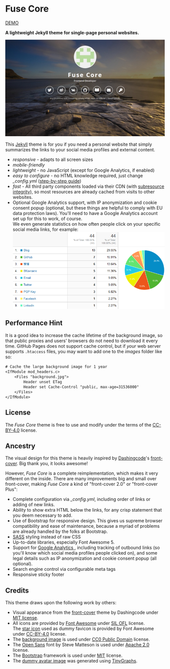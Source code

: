 
# Fuse Core

[DEMO](https://tsjensen.github.io/fuse-core/)

**A lightweight Jekyll theme for single-page personal websites.**

[![Screenshot](README.pic1.jpg)](https://tsjensen.github.io/fuse-core/)

This [Jekyll](https://jekyllrb.com/) theme is for you if you need a personal website that simply
summarizes the links to your social media profiles and external content.

- *responsive* - adapts to all screen sizes
- *mobile-friendly*
- *lightweight* - no JavaScript (except for Google Analytics, if enabled)
- *easy to configure* - no HTML knowledge required, just change *_config.yml* ([step-by-step guide](https://github.com/tsjensen/fuse-core/wiki/Setup-Instructions))
- *fast* - All third party components loaded via their CDN (with
  [subresource integrity](https://developer.mozilla.org/en-US/docs/Web/Security/Subresource_Integrity)),
  so most resources are already cached from visits to other websites.
- Optional Google Analytics support, with IP anonymization and cookie consent popup
  (optional, but these things are helpful to comply with EU data protection laws).
  You'll need to have a Google Analytics account set up for this to work, of course.  
  We even generate statistics on how often people click on your specific social media links, for example:  
  ![GA Outbound Stats](README.pic2.png)


## Performance Hint

It is a good idea to increase the cache lifetime of the background image, so that public proxies and users' browsers
do not need to download it every time. GitHub Pages does not support cache control, but if *your* web server supports
`.htaccess` files, you may want to add one to the *images* folder like so:

```ApacheConf
# Cache the large background image for 1 year
<IfModule mod_headers.c>
    <Files "background.jpg">
        Header unset ETag
        Header set Cache-Control "public, max-age=31536000"
    </Files>
</IfModule>
```


## License

The *Fuse Core* theme is free to use and modify under the terms of the
[CC-BY-4.0](https://creativecommons.org/licenses/by/4.0/) license.

## Ancestry

The visual design for this theme is heavily inspired by [Dashingcode](https://github.com/dashingcode)'s
[front-cover](https://github.com/dashingcode/front-cover). Big thank you, it looks awesome!

However, *Fuse Core* is a complete reimplementation, which makes it very different on the inside.
There are many improvements big and small over front-cover, making *Fuse Core* a kind of "front-cover 2.0" or
"front-cover Plus":

- Complete configuration via *_config.yml*, including order of links or adding of new links.
- Ability to show extra HTML below the links, for any crisp statement that you deem necessary to add.
- Use of Bootstrap for responsive design. This gives us supreme browser compatibility and ease of maintenance,
  because a myriad of problems are already handled by the folks at Bootstrap.
- [SASS](https://sass-lang.com/) styling instead of raw CSS
- Up-to-date libraries, especially Font Awesome&nbsp;5.
- Support for [Google Analytics ](https://analytics.google.com/analytics/web/), including tracking of outbound links
  (so you'll know which social media profiles people clicked on), and some legal details such as IP anonymization
  and cookie consent popup (all optional).
- Search engine control via configurable meta tags
- Responsive sticky footer


## Credits

This theme draws upon the following work by others:

- Visual appearance from the [front-cover](https://github.com/dashingcode/front-cover) theme by Dashingcode under
  [MIT license](https://github.com/dashingcode/front-cover/blob/5fb173ed1b130a1414b8f839feea6d4e97cbd9b4/LICENSE).
- All icons are provided by [Font Awesome](https://fontawesome.com/) under
  [SIL OFL](https://fontawesome.com/license) license.  
  The [star icon](https://fontawesome.com/icons/star?style=solid) used as dummy favicon is provided
  by Font Awesome under [CC-BY-4.0](https://creativecommons.org/licenses/by/4.0/) license.
- The [background image](https://pxhere.com/en/photo/792989) is used under
  [CC0 Public Domain](https://creativecommons.org/publicdomain/zero/1.0/) license.
- The [Open Sans](https://fonts.google.com/specimen/Open+Sans) font by Steve Matteson is used under
  [Apache 2.0](http://www.apache.org/licenses/LICENSE-2.0) license.
- The [Bootstrap](https://getbootstrap.com/) framework is used under
  [MIT](https://github.com/twbs/bootstrap/blob/9c469cd0e8abaac19c163622ed68b6783dfa366c/LICENSE) license.
- The [dummy avatar image](images/avatar.svg) was generated using [TinyGraphs](http://www.tinygraphs.com/).
